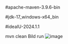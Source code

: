 #apache-maven-3.9.6-bin

#jdk-17_windows-x64_bin

#ideaIU-2024.1.1

mvn clean 
Bild 
run
![image](https://github.com/sajimpk/DARAZ_WEB_AUTOMATION/assets/68387969/9eb139e7-b2a1-4e6e-84fe-893c5fa1af1a)
